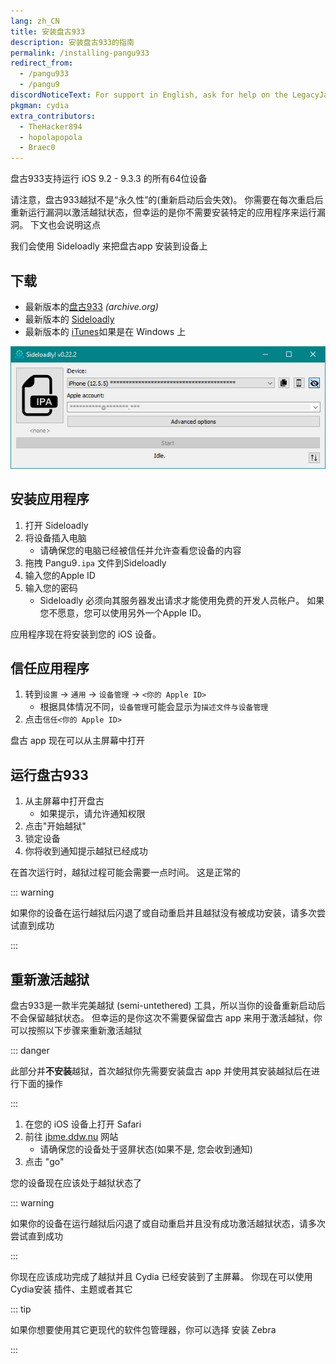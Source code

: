 ```yaml
---
lang: zh_CN
title: 安装盘古933
description: 安装盘古933的指南
permalink: /installing-pangu933
redirect_from:
  - /pangu933
  - /pangu9
discordNoticeText: For support in English, ask for help on the LegacyJailbreak [Discord Server](http://discord.legacyjailbreak.com/).
pkgman: cydia
extra_contributors:
  - TheHacker894
  - hopolapopola
  - Braec0
---
```


盘古933支持运行 iOS 9.2 - 9.3.3 的所有64位设备

请注意，盘古933越狱不是“永久性”的(重新启动后会失效)。 你需要在每次重启后重新运行漏洞以激活越狱状态，但幸运的是你不需要安装特定的应用程序来运行漏洞。 下文也会说明这点

我们会使用 Sideloadly 来把盘古app 安装到设备上

## 下载

- 最新版本的[盘古933](https://web.archive.org/web/20170214021020/http://dl.pangu.25pp.com/jb/NvwaStone_1.1.ipa) _(archive.org)_
- 最新版本的 [Sideloadly](https://sideloadly.io/)
- 最新版本的 [iTunes](https://www.apple.com/itunes/download/win32)如果是在 Windows 上

![Sideloadly 的截图 (Windows)](/assets/images/sideloadly_win.png)

## 安装应用程序

1. 打开 Sideloadly
1. 将设备插入电脑
    - 请确保您的电脑已经被信任并允许查看您设备的内容
1. 拖拽 Pangu9`.ipa` 文件到Sideloadly
1. 输入您的Apple ID
1. 输入您的密码
    - Sideloadly 必须向其服务器发出请求才能使用免费的开发人员帐户。 如果您不愿意，您可以使用另外一个Apple ID。

应用程序现在将安装到您的 iOS 设备。

## 信任应用程序

1. 转到`设置` -> `通用` -> `设备管理` -> `<你的 Apple ID>`
    - 根据具体情况不同，`设备管理`可能会显示为`描述文件与设备管理`
1. 点击`信任<你的 Apple ID>`

盘古 app 现在可以从主屏幕中打开

## 运行盘古933

1. 从主屏幕中打开盘古
    - 如果提示，请允许通知权限
1. 点击"开始越狱"
1. 锁定设备
1. 你将收到通知提示越狱已经成功

在首次运行时，越狱过程可能会需要一点时间。 这是正常的

::: warning

如果你的设备在运行越狱后闪退了或自动重启并且越狱没有被成功安装，请多次尝试直到成功

:::

## 重新激活越狱

盘古933是一款半完美越狱 (semi-untethered) 工具，所以当你的设备重新启动后不会保留越狱状态。 但幸运的是你这次不需要保留盘古 app 来用于激活越狱，你可以按照以下步骤来重新激活越狱

::: danger

此部分并**不安装**越狱，首次越狱你先需要安装盘古 app 并使用其安装越狱后在进行下面的操作

:::

1. 在您的 iOS 设备上打开 Safari
1. 前往 [jbme.ddw.nu](http://jbme.ddw.nu) 网站
    - 请确保您的设备处于竖屏状态(如果不是, 您会收到通知)
1. 点击 "go"

您的设备现在应该处于越狱状态了

::: warning

如果你的设备在运行越狱后闪退了或自动重启并且没有成功激活越狱状态，请多次尝试直到成功

:::

你现在应该成功完成了越狱并且 Cydia 已经安装到了主屏幕。 你现在可以使用Cydia安装 <router-link to="/faq/#what-are-tweaks">插件、</router-link>主题或者其它

::: tip

如果你想要使用其它更现代的软件包管理器，你可以选择 <router-link to="/installing-zebra">安装 Zebra</router-link>

:::